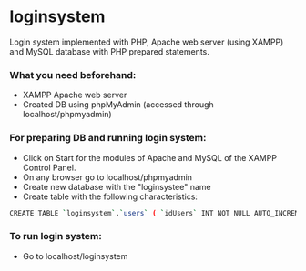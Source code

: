 ﻿# loginsystem
Login system implemented with PHP, Apache web server (using XAMPP) and MySQL database with PHP prepared statements. 

### What you need beforehand:
* XAMPP Apache web server
* Created DB using phpMyAdmin (accessed through localhost/phpmyadmin)

### For preparing DB and running login system:
* Click on Start for the modules of Apache and MySQL of the XAMPP Control Panel.
* On any browser go to localhost/phpmyadmin
* Create new database with the "loginsystee" name
* Create table with the following characteristics:

```bash
CREATE TABLE `loginsystem`.`users` ( `idUsers` INT NOT NULL AUTO_INCREMENT , `uidUsers` VARCHAR NOT NULL , `emailUsers` VARCHAR NOT NULL , `pwdUsers` VARCHAR NOT NULL , PRIMARY KEY (`idUsers`)) ENGINE = InnoDB;
```
### To run login system:
* Go to localhost/loginsystem

